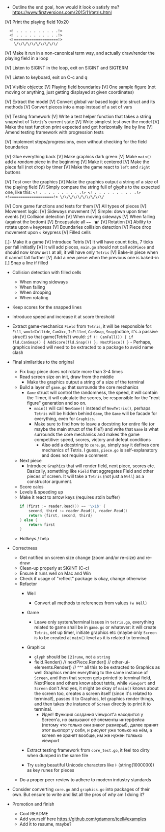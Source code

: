 - Outline the end goal, how would it look o satisfy me?
  https://www.firstversions.com/2015/11/tetris.html

[V] Print the playing field 10x20
```
  <! . . . . . . . . . .!>
  <! . . . . . . . . . .!>
  <!====================!>
    \/\/\/\/\/\/\/\/\/\/
```

[V] Make it run in a non-canonical term way, and actually draw/render the playing field in a loop

[V] Listen to SIGINT in the loop, exit on SIGINT and SIGTERM

[V] Listen to keyboard, exit on C-c and q

[V] Visible objects:
  [V] Playing field boundaries
  [V] One sample figure (not moving or anything, just getting displayed
      at given coordinates)

[V] Extract the model
  [V] Convert global var based logic into struct and its methods
  [V] Convert pieces into a map instead of a set of vars

[V] Testing framework
  [V] Write a test helper function that takes a string snapshot of
      `Tetris`'s current state
  [V] Write simplest test over the model
  [V] Make the test function print expected and got horizontally line
      by line
  [V] Amend testing framework with progression tests

[V] Implement steps/progressions, even without checking for the field boundaries

[V] Glue everything back
  [V] Make graphics dark green
  [V] Make `main()` add a _random_ piece in the beginning
  [V] Make it centered
  [V] Make the piece fall (not drop) by timer
  [V] Make the game react to `left` and `right` buttons

[V] Test over the graphics
  [V] Make the graphics output a string of a size of the playing field
  [V] Simply compare the string full of glyphs to the expected one,
      like this:
      ```
        <! . . . . . . . . . .!>
        <! . . . . . . . . . .!>
        <!====================!>
          \/\/\/\/\/\/\/\/\/\/
      ```

[V] Core game functions and tests for them
  [V] All types of pieces
  [V] Movement logic:
    [V] Sideways movement
    [V] Simple: down upon timer events
    [V] Collision detection
      [V] When moving sideways
      [V] When falling (against the bottom)
    [V] Encapsulate all `== '■'`
    [V] Rotation
      [V] Ability to rotate upon `w` keypress
      [V] Boundaries collision detection
    [V] Piece drop movement upon `s` keypress
    [V] Filled cells

[.]- Make it a game
  [V] Introduce Tetris
     [V] It will have count ticks, 7 ticks per fall initiatlly
     [V] It will add pieces, `main.go` should not call `AddPiece` and
       should now know `Well` at all, it will have only `Tetris`
  [V] Bake-in piece when it cannot fall further
  [V] Add a new piece when the previous one is baked-in
  [.] Snap a line if filled
  - Collision detection with filled cells
    - When moving sideways
    - When falling
    - When dropping
    - When rotating
  - Keep scores for the snapped lines
  - Introduce speed and increase it at score threshold
  - Extract game-mechanics `Field` from `Tetris`, it will be
        responsible for: `Fill`, `wouldCollide`, `CanXxx`, `IsFilled`,
        `CanSnap`, `Snap`(notice, it's a passive struct!)
        so that game(Tetris?) would:
        `if (! CanFall()) { if fld.CanSnap() { AddScore(fld.Snap()) }; NextPiece() }`
        - Perhaps, graphics indeed will need to be extracted to a
          package to avoid name clash

- Final similarities to the original
  - Fix bug: piece does not rotate more than 3-4 times
  - Read screen size on init, draw from the middle
    - Make the graphics output a string of a size of the terminal
  - Build a layer of `game.go` that surrounds the core mechanics
    - `Game` struct will control the randomness, the speed, it will
      contain the Timer, it will calculate the scores, be responsible
      for the "next figure" generation and so on.
      - `main()` will call `NewGame()` instead of `NewTetris()`,
        perhaps `Tetris` will be hidden behind `Game`, the `Game` will
        be facade for everything, even for `Graphics`.
      - Make sure to find how to leave a docstring for entire file (or
        maybe the main struct of the file?) and write that `Game` is
        what surrounds the core mechanics and makes the game
        competitive: speed, scores, victory and defeat conditions
        - Also add a docstring to `core.go`, simply say it defines
          core mechanics of Tetris. I guess, `piece.go` is
          self-explanatory and does not require a comment
  - Next piece
    - Introduce `Graphics` that will render field, next piece, scores
      etc. Basically, something like `Field` that aggregates Field and
      other pieces of screen. It will take a `Tetris` (not just a
      `Well`) as a constructor argument.
  - Score calcs
  - Levels & speeding up
  - Make it react to arrow keys (requires stdin buffer)
    ```go
    if (first := reader.Read()) == '\x1b' {
        second, third := reader.Read(), reader.Read()
        return {first, second, third}
    } else {
        return first
    }
    ```
  - Hotkeys / help

- Correctness
  - Get notified on screen size change (zoom and/or re-size) and re-draw
  - Clean-up properly at SIGINT (C-c)
  - Ensure it runs well on Mac and Win
  - Check if usage of "reflect" package is okay, change otherwise
  - Refactor
    - Well
      - Convert all methods to references from values `(w Well)`
    - Game
      - Leave only system/terminal issues in `tetris.go`, everything
        related to game shall be in `game.go` or whatever: it will
        create `Tetris`, set up timer, initiate graphics etc (maybe
        only `Screen` is to be created at `main()` level as it is
        related to terminal)
    - Graphics
      - `glyph` should be `[2]rune`, not a `string`
      - field.Render()
		// nextPiece.Render()
		// other-ui-elements.Render()
		// ^^^ all this to be extracted to Graphics as well
        Graphics render everything to the same instance of `Screen`,
        and then that screen gets printed to terminal
        field, NextPiece and others know about tetris, while
		`viewport` and `Screen` don't
        And yes, it might be okay of `main()` knows about the screen
		too, creates a screen itself (since it's related to
		terminal!), passes it to Graphics, let graphics render things,
		and then takes the instance of `Screen` directly to print it
		to terminal.
        - Идея! Функция создания viewport'а находится у Screen'а, но
          вызывают её элементы интерфейса (потому что только они знают
          размеры!), далее хранят этот вьюпорт у себя, и рисуют уже
          только на нём, а screen не хранят вообще, им же нужен
          толкько viewport

    - Extract testing framework from `core_test.go`, it feel too dirty
      when dumped in the same file
    - Try using beautiful Unicode characters like `𐘀`
      (string(1000000)) as key runes for pieces
  - Do a proper peer-review to adhere to modern industry standards

- Consider converting `core.go` and `graphics.go` into packages of
  their own. But ensure to write and list all the pros of _why_ am I
  doing it?

- Promotion and finish
  - Cool README
  - Add yourself here https://github.com/gdamore/tcell#examples
  - Add it to resume, maybe?
